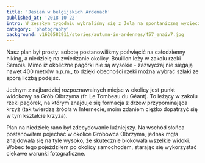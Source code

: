 ```yaml
---
title: 'Jesień w belgijskich Ardenach'
published_at: '2018-10-22'
intro: W zeszłym tygodniu wybraliśmy się z Jolą na spontaniczną wycieczkę na południe Belgii, w Ardeny. Mieliśmy nadzieję zobaczyć piękną jesień w górach. Zaraz po pracy odebraliśmy samochód z wypożyczalni i już po kilku godzinach jazdy byliśmy w Bouillon.
category: 'photography'
background: v1620582911/stories/autumn-in-ardennes/457_enaiv7.jpg
---
```


Nasz plan był prosty: sobotę postanowiliśmy poświęcić na całodzienny hiking, a niedzielę na zwiedzanie okolicy. Bouillon leży w zakolu rzeki Semois. Mimo iż okoliczne pagórki nie są wysokie - zazwyczaj nie sięgają nawet 400 metrów n.p.m., to dzięki obecności rzeki można wybrać szlaki ze sporą liczbą podejść.

<photo-lazy src="https://res.cloudinary.com/lukaszrados/image/upload/v1620582912/stories/autumn-in-ardennes/455_qhei72.jpg" padding-bottom="66.666"></photo-lazy>

<photo-lazy src="https://res.cloudinary.com/lukaszrados/image/upload/v1620582911/stories/autumn-in-ardennes/456_jtytr3.jpg" padding-bottom="66.666"></photo-lazy>

<photo-lazy src="https://res.cloudinary.com/lukaszrados/image/upload/v1620582911/stories/autumn-in-ardennes/457_enaiv7.jpg" padding-bottom="64"></photo-lazy>

<photo-lazy src="https://res.cloudinary.com/lukaszrados/image/upload/v1620582912/stories/autumn-in-ardennes/458_mwd2vf.jpg" padding-bottom="66.666"></photo-lazy>

<photo-lazy src="https://res.cloudinary.com/lukaszrados/image/upload/v1620582912/stories/autumn-in-ardennes/459_p8fjjn.jpg" padding-bottom="66.666"></photo-lazy>

<photo-lazy src="https://res.cloudinary.com/lukaszrados/image/upload/v1620582912/stories/autumn-in-ardennes/460_tew9w5.jpg" padding-bottom="66.666"></photo-lazy>

<photo-lazy src="https://res.cloudinary.com/lukaszrados/image/upload/v1620582912/stories/autumn-in-ardennes/461_ozc5a6.jpg" padding-bottom="66.666"></photo-lazy>

Jednym z najbardziej rozpoznawalnych miejsc w okolicy jest punkt widokowy na Grób Olbrzyma (fr. Le Tombeau du Géant). To leżący w zakolu rzeki pagórek, na którym znajduje się formacja z drzew przypominająca krzyż (tak twierdzą źródła w Internecie, moim zdaniem ciężko dopatrzyć się w tym kształcie krzyża).

<photo-lazy src="https://res.cloudinary.com/lukaszrados/image/upload/v1620582912/stories/autumn-in-ardennes/462_wmheym.jpg" padding-bottom="66.666"></photo-lazy>

<photo-lazy src="https://res.cloudinary.com/lukaszrados/image/upload/v1620582912/stories/autumn-in-ardennes/463_cgkb4p.jpg" padding-bottom="56.25"></photo-lazy>

<photo-lazy src="https://res.cloudinary.com/lukaszrados/image/upload/v1620582912/stories/autumn-in-ardennes/464_r2xkyy.jpg" padding-bottom="50"></photo-lazy>

Plan na niedzielę rano był zdecydowanie luźniejszy. Na wschód słońca postanowiłem pojechać w okolice Grobowca Olbrzyma, jednak mgła znajdowała się na tyle wysoko, że skutecznie blokowała wszelkie widoki. Wobec tego pojeździłem po okolicy samochodem, starając się wykorzystać ciekawe warunki fotograficzne.

<photo-lazy src="https://res.cloudinary.com/lukaszrados/image/upload/v1620582913/stories/autumn-in-ardennes/469_xnyvxk.jpg" padding-bottom="66.666"></photo-lazy>

<photo-lazy src="https://res.cloudinary.com/lukaszrados/image/upload/v1620582912/stories/autumn-in-ardennes/466_e4mhyx.jpg" padding-bottom="66.666"></photo-lazy>

<photo-lazy src="https://res.cloudinary.com/lukaszrados/image/upload/v1620582912/stories/autumn-in-ardennes/467_p8cywh.jpg" padding-bottom="66.666"></photo-lazy>

<photo-lazy src="https://res.cloudinary.com/lukaszrados/image/upload/v1620582912/stories/autumn-in-ardennes/468_skhhds.jpg" padding-bottom="66.666"></photo-lazy>
